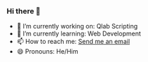 ### Hi there 👋

- 🔭 I’m currently working on: Qlab Scripting
- 🌱 I’m currently learning: Web Development
- 📫 How to reach me: [Send me an email](mailto:ben@bensmithsound.uk)
- 😄 Pronouns: He/Him

<!--
**bsmith96/bsmith96** is a ✨ _special_ ✨ repository because its `README.md` (this file) appears on your GitHub profile.

Here are some ideas to get you started:



- 👯 I’m looking to collaborate on ...
- 🤔 I’m looking for help with ...
- 💬 Ask me about ...
- ⚡ Fun fact: ...
-->
